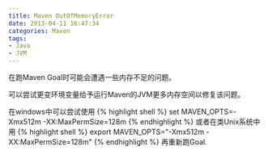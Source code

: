 ```yaml
---
title: Maven OutOfMemoryError
date: 2013-04-11 16:47:34
categories: Maven
tags:
- Java
- JVM
---
```


在跑Maven Goal时可能会遭遇一些内存不足的问题。

可以尝试更变环境变量给予运行Maven的JVM更多内存空间以修复该问题。

在windows中可以尝试使用
{% highlight shell %}
set MAVEN_OPTS=-Xmx512m -XX:MaxPermSize=128m
{% endhighlight %}
或者在类Unix系统中用
{% highlight shell %}
export MAVEN_OPTS="-Xmx512m -XX:MaxPermSize=128m"
{% endhighlight %}
再重新跑Goal.
